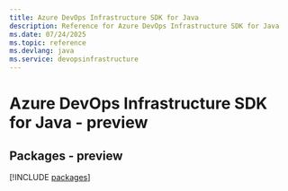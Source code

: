 ```yaml
---
title: Azure DevOps Infrastructure SDK for Java
description: Reference for Azure DevOps Infrastructure SDK for Java
ms.date: 07/24/2025
ms.topic: reference
ms.devlang: java
ms.service: devopsinfrastructure
---
```

# Azure DevOps Infrastructure SDK for Java - preview
## Packages - preview
[!INCLUDE [packages](devops-infrastructure-index.md)]